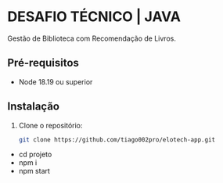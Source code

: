 # DESAFIO TÉCNICO | JAVA

Gestão de Biblioteca com Recomendação de Livros.

## Pré-requisitos

- Node 18.19 ou superior

## Instalação

1. Clone o repositório:
   ```bash
   git clone https://github.com/tiago002pro/elotech-app.git

- cd projeto
- npm i
- npm start